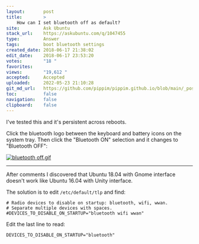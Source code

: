 ```yaml
---
layout:       post
title:        >
    How can I set bluetooth off as default?
site:         Ask Ubuntu
stack_url:    https://askubuntu.com/q/1047455
type:         Answer
tags:         boot bluetooth settings
created_date: 2018-06-17 21:38:02
edit_date:    2018-06-17 23:53:20
votes:        "18 "
favorites:    
views:        "19,612 "
accepted:     Accepted
uploaded:     2022-05-23 21:10:28
git_md_url:   https://github.com/pippim/pippim.github.io/blob/main/_posts/2018/2018-06-17-How-can-I-set-bluetooth-off-as-default_.md
toc:          false
navigation:   false
clipboard:    false
---
```


I've tested this and it's persistent across reboots.

Click the bluetooth logo between the keyboard and battery icons on the system tray. Then click the "Bluetooth ON" selection and it changes to "Bluetooth OFF":

[![bluetooth off.gif][1]][1]


----------

After comments I discovered that Ubuntu 18.04 with Gnome interface doesn't work like Ubuntu 16.04 with Unity interface.

The solution is to edit `/etc/default/tlp` and find:

``` 
# Radio devices to disable on startup: bluetooth, wifi, wwan.
# Separate multiple devices with spaces.
#DEVICES_TO_DISABLE_ON_STARTUP="bluetooth wifi wwan"
```

Edit the last line to read:

``` 
DEVICES_TO_DISABLE_ON_STARTUP="bluetooth"
```


  [1]: https://i.stack.imgur.com/DAakY.gif
